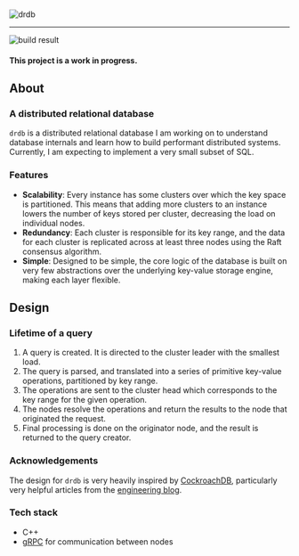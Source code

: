 <br/>

![drdb](https://i.ibb.co/cv6syVY/logo.png)

---

![build result](https://github.com/malav-mehta/drdb/actions/workflows/cmake.yml/badge.svg)

#### This project is a work in progress.

## About

### A distributed relational database

`drdb` is a distributed relational database I am working on to
understand database internals and learn how to build performant
distributed systems. Currently, I am expecting to implement a very
small subset of SQL.

### Features

- **Scalability**: Every instance has some clusters over which the
  key space is partitioned. This means that adding more clusters to
  an instance lowers the number of keys stored per cluster,
  decreasing the load on individual nodes.
- **Redundancy**: Each cluster is responsible for its key range, and
  the data for each cluster is replicated across at least three nodes
  using the Raft consensus algorithm.
- **Simple**: Designed to be simple, the core logic of the database
  is built on very few abstractions over the underlying key-value
  storage engine, making each layer flexible.

## Design

### Lifetime of a query

1. A query is created. It is directed to the cluster leader with the
   smallest load.
2. The query is parsed, and translated into a series of primitive
   key-value operations, partitioned by key range.
3. The operations are sent to the cluster head which corresponds to
   the key range for the given operation.
4. The nodes resolve the operations and return the results to the
   node that originated the request.
5. Final processing is done on the originator node, and the result is
   returned to the query creator.

### Acknowledgements

The design for `drdb` is very heavily inspired by
[CockroachDB](https://www.cockroachlabs.com/), particularly very
helpful articles from the
[engineering blog](https://www.cockroachlabs.com/blog/engineering/).

### Tech stack

- C++
- [gRPC](https://grpc.io/) for communication between nodes
